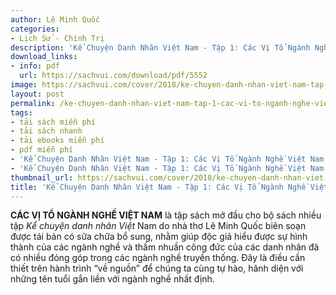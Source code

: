 ```yaml
---
author: Lê Minh Quốc
categories:
- Lịch Sử - Chính Trị
description: 'Kể Chuyện Danh Nhân Việt Nam - Tập 1: Các Vị Tổ Ngành Nghề Việt Nam'
download_links:
- info: pdf
  url: https://sachvui.com/download/pdf/5552
image: https://sachvui.com/cover/2018/ke-chuyen-danh-nhan-viet-nam-tap-1-cac-vi-to-nganh-nghe-viet-nam.jpg
layout: post
permalink: /ke-chuyen-danh-nhan-viet-nam-tap-1-cac-vi-to-nganh-nghe-viet-nam.html
tags:
- tải sách miễn phí
- tải sách nhanh
- tải ebooks miễn phí
- pdf miễn phí
- 'Kể Chuyện Danh Nhân Việt Nam - Tập 1: Các Vị Tổ Ngành Nghề Việt Nam ebook'
- 'Kể Chuyện Danh Nhân Việt Nam - Tập 1: Các Vị Tổ Ngành Nghề Việt Nam pdf'
thumbnail_url: https://sachvui.com/cover/2018/ke-chuyen-danh-nhan-viet-nam-tap-1-cac-vi-to-nganh-nghe-viet-nam.jpg
title: 'Kể Chuyện Danh Nhân Việt Nam - Tập 1: Các Vị Tổ Ngành Nghề Việt Nam'
---
```


 <div class="item-desc text-justify"> <p><strong>CÁC VỊ TỔ NGÀNH NGHỀ VIỆT NAM</strong> là tập sách mở đầu cho bộ sách nhiều tập <em>Kể chuyện danh nhân Việt </em>Nam do nhà thơ Lê Minh Quốc biên soạn được tái bản có sữa chữa bổ sung, nhằm giúp độc giả hiểu được sự hình thành của các ngành nghề và thấm nhuần công đức của các danh nhân đã có nhiều đóng góp trong các ngành nghề truyền thống. Đây là điều cần thiết trên hành trình “về nguồn” để chúng ta cùng tự hào, hãnh diện với những tên tuổi gắn liền với ngành nghề nhất định.</p> </div>